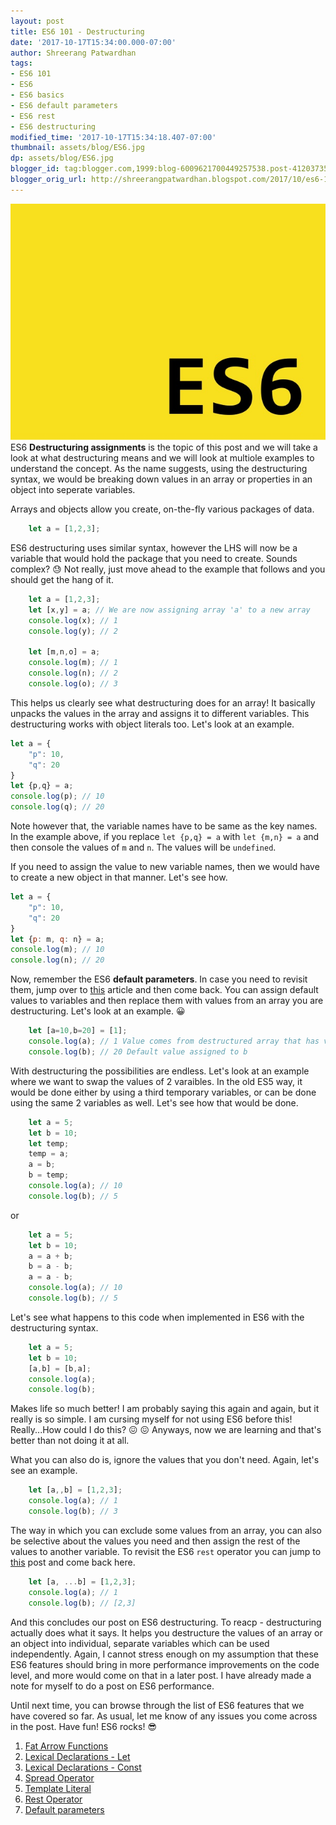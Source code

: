 ```yaml
---
layout: post
title: ES6 101 - Destructuring
date: '2017-10-17T15:34:00.000-07:00'
author: Shreerang Patwardhan
tags:
- ES6 101
- ES6
- ES6 basics
- ES6 default parameters
- ES6 rest
- ES6 destructuring
modified_time: '2017-10-17T15:34:18.407-07:00'
thumbnail: assets/blog/ES6.jpg
dp: assets/blog/ES6.jpg
blogger_id: tag:blogger.com,1999:blog-6009621700449257538.post-4120373506975816327
blogger_orig_url: http://shreerangpatwardhan.blogspot.com/2017/10/es6-101-destructuring.html
---
```


![ES6 Banner image](/assets/blog/ES6.jpg)
ES6 **Destructuring assignments** is the topic of this post and we will take a look at what destructuring means and we will look at multiole examples to understand the concept. As the name suggests, using the destructuring syntax, we would be breaking down values in an array or properties in an object into seperate variables.

Arrays and objects allow you create, on-the-fly various packages of data.
```javascript
    let a = [1,2,3];
```
ES6 destructuring uses similar syntax, however the LHS will now be a variable that would hold the package that you need to create. Sounds complex? &#128531; Not really, just move ahead to the example that follows and you should get the hang of it.
```javascript
    let a = [1,2,3];
    let [x,y] = a; // We are now assigning array 'a' to a new array
    console.log(x); // 1
    console.log(y); // 2

    let [m,n,o] = a;
    console.log(m); // 1
    console.log(n); // 2
    console.log(o); // 3
```
This helps us clearly see what destructuring does for an array! It basically unpacks the values in the array and assigns it to different variables. This destructuring works with object literals too. Let's look at an example.
```javascript
let a = {
    "p": 10,
    "q": 20
}
let {p,q} = a;
console.log(p); // 10
console.log(q); // 20
```
Note however that, the variable names have to be same as the key names. In the example above, if you replace ```let {p,q} = a``` with ```let {m,n} = a``` and then console the values of ```m``` and ```n```. The values will be ```undefined```.

If you need to assign the value to new variable names, then we would have to create a new object in that manner. Let's see how.
```javascript
let a = {
    "p": 10,
    "q": 20
}
let {p: m, q: n} = a;
console.log(m); // 10
console.log(n); // 20
```
Now, remember the ES6 **default parameters**. In case you need to revisit them, jump over to [this](https://shreerangpatwardhan.blogspot.com/2017/10/es6-101-default-parameters.html) article and then come back. You can assign default values to variables and then replace them with values from an array you are destructuring. Let's look at an example. &#128512;
```javascript
    let [a=10,b=20] = [1];
    console.log(a); // 1 Value comes from destructured array that has value 1
    console.log(b); // 20 Default value assigned to b
```
With destructuring the possibilities are endless. Let's look at an example where we want to swap the values of 2 varaibles. In the old ES5 way, it would be done either by using a third temporary variables, or can be done using the same 2 variables as well. Let's see how that would be done.
```javascript
    let a = 5;
    let b = 10;
    let temp;
    temp = a;
    a = b;
    b = temp;
    console.log(a); // 10
    console.log(b); // 5
```
or
```javascript
    let a = 5;
    let b = 10;
    a = a + b;
    b = a - b;
    a = a - b;
    console.log(a); // 10
    console.log(b); // 5
```
Let's see what happens to this code when implemented in ES6 with the destructuring syntax.
```javascript
    let a = 5;
    let b = 10;
    [a,b] = [b,a];
    console.log(a);
    console.log(b);
```
Makes life so much better! I am probably saying this again and again, but it really is so simple. I am cursing myself for not using ES6 before this! Really...How could I do this? &#128534; &#128534; Anyways, now we are learning and that's better than not doing it at all.

What you can also do is, ignore the values that you don't need. Again, let's see an example.
```javascript
    let [a,,b] = [1,2,3];
    console.log(a); // 1
    console.log(b); // 3
```
The way in which you can exclude some values from an array, you can also be selective about the values you need and then assign the rest of the values to another variable. To revisit the ES6 ```rest``` operator you can jump to [this](https://shreerangpatwardhan.blogspot.com/2017/10/es6-rest-operator.html) post and come back here.
```javascript
    let [a, ...b] = [1,2,3];
    console.log(a); // 1
    console.log(b); // [2,3]
```

And this concludes our post on ES6 destructuring. To reacp - destructuring actually does what it says. It helps you destructure the values of an array or an object into individual, separate variables which can be used independently. Again, I cannot stress enough on my assumption that these ES6 features should bring in more performance improvements on the code level, and more would come on that in a later post. I have already made a note for myself to do a post on ES6 performance.

Until next time, you can browse through the list of ES6 features that we have covered so far. As usual, let me know of any issues you come across in the post. Have fun! ES6 rocks! &#128526;
1. [Fat Arrow Functions](https://theuidev.github.io/es6-fat-arrow-functions/)
2. [Lexical Declarations - Let](https://theuidev.github.io/es6-101-lexical-declarations-let/)
3. [Lexical Declarations - Const](https://theuidev.github.io/es6-101-lexical-declarations-const/)
4. [Spread Operator](https://theuidev.github.io/es6-101-spread-operator/)
5. [Template Literal](https://theuidev.github.io/es6-template-literals/)
6. [Rest Operator](https://theuidev.github.io/es6-rest-operator/)
7. [Default parameters](https://theuidev.github.io/es6-101-default-parameters/)

